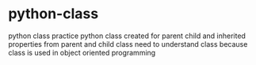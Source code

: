 # python-class
python class practice 
python class created for parent child and inherited properties from parent  and child class
need to understand class because class is used in object oriented programming 
